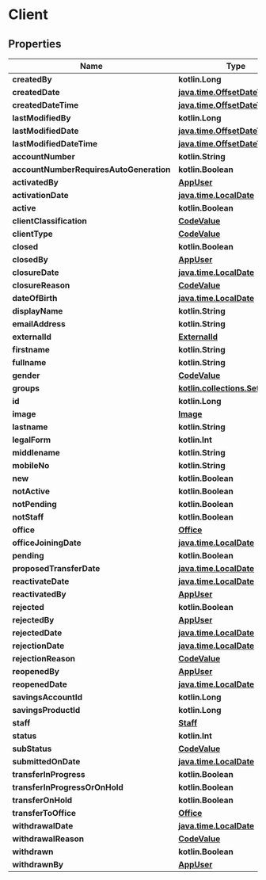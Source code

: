 
# Client

## Properties
| Name | Type | Description | Notes |
| ------------ | ------------- | ------------- | ------------- |
| **createdBy** | **kotlin.Long** |  |  |
| **createdDate** | [**java.time.OffsetDateTime**](java.time.OffsetDateTime.md) |  |  |
| **createdDateTime** | [**java.time.OffsetDateTime**](java.time.OffsetDateTime.md) |  |  |
| **lastModifiedBy** | **kotlin.Long** |  |  |
| **lastModifiedDate** | [**java.time.OffsetDateTime**](java.time.OffsetDateTime.md) |  |  |
| **lastModifiedDateTime** | [**java.time.OffsetDateTime**](java.time.OffsetDateTime.md) |  |  |
| **accountNumber** | **kotlin.String** |  |  [optional] |
| **accountNumberRequiresAutoGeneration** | **kotlin.Boolean** |  |  [optional] |
| **activatedBy** | [**AppUser**](AppUser.md) |  |  [optional] |
| **activationDate** | [**java.time.LocalDate**](java.time.LocalDate.md) |  |  [optional] |
| **active** | **kotlin.Boolean** |  |  [optional] |
| **clientClassification** | [**CodeValue**](CodeValue.md) |  |  [optional] |
| **clientType** | [**CodeValue**](CodeValue.md) |  |  [optional] |
| **closed** | **kotlin.Boolean** |  |  [optional] |
| **closedBy** | [**AppUser**](AppUser.md) |  |  [optional] |
| **closureDate** | [**java.time.LocalDate**](java.time.LocalDate.md) |  |  [optional] |
| **closureReason** | [**CodeValue**](CodeValue.md) |  |  [optional] |
| **dateOfBirth** | [**java.time.LocalDate**](java.time.LocalDate.md) |  |  [optional] |
| **displayName** | **kotlin.String** |  |  [optional] |
| **emailAddress** | **kotlin.String** |  |  [optional] |
| **externalId** | [**ExternalId**](ExternalId.md) |  |  [optional] |
| **firstname** | **kotlin.String** |  |  [optional] |
| **fullname** | **kotlin.String** |  |  [optional] |
| **gender** | [**CodeValue**](CodeValue.md) |  |  [optional] |
| **groups** | [**kotlin.collections.Set&lt;Group&gt;**](Group.md) |  |  [optional] |
| **id** | **kotlin.Long** |  |  [optional] |
| **image** | [**Image**](Image.md) |  |  [optional] |
| **lastname** | **kotlin.String** |  |  [optional] |
| **legalForm** | **kotlin.Int** |  |  [optional] |
| **middlename** | **kotlin.String** |  |  [optional] |
| **mobileNo** | **kotlin.String** |  |  [optional] |
| **new** | **kotlin.Boolean** |  |  [optional] |
| **notActive** | **kotlin.Boolean** |  |  [optional] |
| **notPending** | **kotlin.Boolean** |  |  [optional] |
| **notStaff** | **kotlin.Boolean** |  |  [optional] |
| **office** | [**Office**](Office.md) |  |  [optional] |
| **officeJoiningDate** | [**java.time.LocalDate**](java.time.LocalDate.md) |  |  [optional] |
| **pending** | **kotlin.Boolean** |  |  [optional] |
| **proposedTransferDate** | [**java.time.LocalDate**](java.time.LocalDate.md) |  |  [optional] |
| **reactivateDate** | [**java.time.LocalDate**](java.time.LocalDate.md) |  |  [optional] |
| **reactivatedBy** | [**AppUser**](AppUser.md) |  |  [optional] |
| **rejected** | **kotlin.Boolean** |  |  [optional] |
| **rejectedBy** | [**AppUser**](AppUser.md) |  |  [optional] |
| **rejectedDate** | [**java.time.LocalDate**](java.time.LocalDate.md) |  |  [optional] |
| **rejectionDate** | [**java.time.LocalDate**](java.time.LocalDate.md) |  |  [optional] |
| **rejectionReason** | [**CodeValue**](CodeValue.md) |  |  [optional] |
| **reopenedBy** | [**AppUser**](AppUser.md) |  |  [optional] |
| **reopenedDate** | [**java.time.LocalDate**](java.time.LocalDate.md) |  |  [optional] |
| **savingsAccountId** | **kotlin.Long** |  |  [optional] |
| **savingsProductId** | **kotlin.Long** |  |  [optional] |
| **staff** | [**Staff**](Staff.md) |  |  [optional] |
| **status** | **kotlin.Int** |  |  [optional] |
| **subStatus** | [**CodeValue**](CodeValue.md) |  |  [optional] |
| **submittedOnDate** | [**java.time.LocalDate**](java.time.LocalDate.md) |  |  [optional] |
| **transferInProgress** | **kotlin.Boolean** |  |  [optional] |
| **transferInProgressOrOnHold** | **kotlin.Boolean** |  |  [optional] |
| **transferOnHold** | **kotlin.Boolean** |  |  [optional] |
| **transferToOffice** | [**Office**](Office.md) |  |  [optional] |
| **withdrawalDate** | [**java.time.LocalDate**](java.time.LocalDate.md) |  |  [optional] |
| **withdrawalReason** | [**CodeValue**](CodeValue.md) |  |  [optional] |
| **withdrawn** | **kotlin.Boolean** |  |  [optional] |
| **withdrawnBy** | [**AppUser**](AppUser.md) |  |  [optional] |



